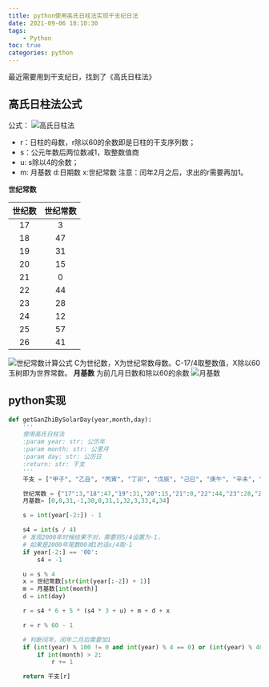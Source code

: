 ```yaml
---
title: python使用高氏日柱法实现干支纪日法
date: 2021-09-06 18:10:30
tags: 
    - Python
toc: true
categories: python
---
```



最近需要用到干支纪日，找到了《高氏日柱法》
<!--more-->

## 高氏日柱法公式
公式：
![](https://www.zhihu.com/equation?tex=r%3D%5Cfrac%7Bs%7D%7B4%7D%5Ctimes6%2B5%28%5Cfrac%7Bs%7D%7B4%7D%5Ctimes3%2Bu%29%2Bm%2Bd%2Bx "高氏日柱法")
+ r：日柱的母数，r除以60的余数即是日柱的干支序列数；
+ s：公元年数后两位数减1，取整数值商
+ u: s除以4的余数；
+ m: 月基数 d:日期数 x:世纪常数
注意：闰年2月之后，求出的r需要再加1。

**世纪常数**

| 世纪数 | 世纪常数 |
| :----: | :------: |
|   17   |    3     |
|   18   |    47    |
|   19   |    31    |
|   20   |    15    |
|   21   |    0     |
|   22   |    44    |
|   23   |    28    |
|   24   |    12    |
|   25   |    57    |
|   26   |    41    |


![](https://www.zhihu.com/equation?tex=X%3D44%28C-17%29%2B%5Cfrac%7BC-17%7D%7B4%7D%2B3  "世纪常数计算公式")
C为世纪数，X为世纪常数母数。C-17/4取整数值，X除以60玉树即为世界常数。
**月基数**
为前几月日数和除以60的余数
![](https://cdn.jsdelivr.net/gh/ruxia-TJY/BlogUse@latest/img/2021/9/6/1/1.png "月基数")


## python实现
```python
def getGanZhiBySolarDay(year,month,day):
    '''
    使用高氏日柱法
    :param year: str: 公历年
    :param month: str: 公里月
    :param day: str: 公历日
    :return: str: 干支
    '''
    干支 = ["甲子", "乙丑", "丙寅", "丁卯", "戊辰", "己巳", "庚午", "辛未", "壬申", "癸酉", "甲戌", "乙亥", "丙子", "丁丑", "戊寅", "己卯", "庚辰", "辛巳", "壬午", "癸未", "甲申", "乙酉", "丙戌", "丁亥", "戊子", "己丑", "庚寅", "辛卯", "壬辰", "癸巳", "甲午", "乙未", "丙申", "丁酉", "戊戌", "己亥", "庚子", "辛丑", "壬寅", "癸卯", "甲辰", "乙巳", "丙午", "丁未", "戊申", "己酉", "庚戌", "辛亥", "壬子", "癸丑", "甲寅", "乙卯", "丙辰", "丁巳", "戊午", "己未", "庚申", "辛酉", "壬戌", "癸亥"]

    世纪常数 = {"17":3,"18":47,"19":31,"20":15,"21":0,"22":44,"23":28,"24":12,"25":57,"26":41}
    月基数= [0,0,31,-1,30,0,31,1,32,3,33,4,34]

    s = int(year[-2:]) - 1

    s4 = int(s / 4)
    # 发现2000年时候结果不对，需要将S/4设置为-1，
    # 如果是2000年尾数00减1的话s/4取-1
    if year[-2:] == '00':
        s4 = -1

    u = s % 4
    x = 世纪常数[str(int(year[:-2]) + 1)]
    m = 月基数[int(month)]
    d = int(day)

    r = s4 * 6 + 5 * (s4 * 3 + u) + m + d + x

    r = r % 60 - 1

    # 判断闰年，闰年二月后需要加1
    if (int(year) % 100 != 0 and int(year) % 4 == 0) or (int(year) % 400 == 0):
        if int(month) > 2:
            r += 1

    return 干支[r]
```
